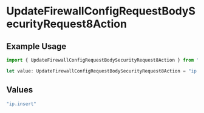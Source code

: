 # UpdateFirewallConfigRequestBodySecurityRequest8Action

## Example Usage

```typescript
import { UpdateFirewallConfigRequestBodySecurityRequest8Action } from "@vercel/sdk/models/operations/updatefirewallconfig.js";

let value: UpdateFirewallConfigRequestBodySecurityRequest8Action = "ip.insert";
```

## Values

```typescript
"ip.insert"
```